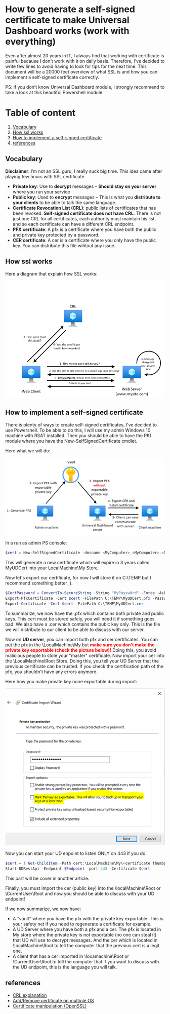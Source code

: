 How to generate a self-signed certificate to make Universal Dashboard works (work with everything)
=============================

Even after almost 20 years in IT, I always find that working with certificate is painful because I don’t work with it on daily basis. Therefore, I’ve decided to write few lines to avoid having to look for tips for the next time. This document will be a 20000 feet overview of what SSL is and how you can implement a self-signed certificate correctly.

PS: if you don’t know Universal Dashboard module, I strongly recommend to take a look at this beautiful Powershell module.

# Table of content

1. [Vocabulary](#Vocabulary)
2. [How ssl works](#How_ssl_works)
3. [How to implement a self-signed certificate](#How_to_implement_a_self-signed_certificate)
4. [references](#references)

## Vocabulary <a name="Vocabulary"></a>

**Disclaimer**: I’m not an SSL guru, I really suck big time. This idea came after playing few hours with SSL certificate.

* **Private key**: Use to **decrypt** messages – **Should stay on your server** where you run your service
* **Public key**: Used to **encrypt** messages – This is what you **distribute to your clients** to be able to talk the same language.
* **Certificate Revocation List (CRL)**: public lists of certificates that has been revoked. **Self-signed certificate does not have CRL**. There is not just one CRL for all certificates, each authority must maintain his list, and so each certificate can have a different CRL endpoint.
* **PFX certificate**: A pfx is a certificate where you have both the public and private key protected by a password.
* **CER certificate**: A cer is a certificate where you only have the public key. You can distribute this file wihtout any issue.

## How ssl works <a name="How_ssl_works"></a>

Here a diagram that explain how SSL works:

![SSL_overview](Images/SSL_overview.png)

## How to implement a self-signed certificate <a name="How_to_implement_a_self-signed_certificate"></a>

There is plenty of ways to create self-signed certificates, I’ve decided to use Powershell. To be able to do this, I will use my admin Windows 10 machine with RSAT installed. Then you should be able to have the PKI module where you have the New-SelfSignedCertificate cmdlet.

Here what we will do:

![Selfsignedcert_overview](Images/Selfsignedcert_overview.png)

In a run as admin PS console:

``` Powershell
$cert = New-SelfSignedCertificate -dnsname <MyComputer>,<MyComputer>.<Mydomain> -notafter ($(get-date).AddYears(3)) -CertStoreLocation cert:\LocalMachine\My -Subject "CN=MyUDCert"
```

This will generate a new certificate which will expire in 3 years called MyUDCert into your LocalMachine\My Store.

Now let's export our certificate, for now I will store it on C:\TEMP but I recommend something better ;).

``` Powershell
$CertPassword = ConvertTo-SecureString -String "MyPassw0rd" -Force -AsPlainText
Export-PfxCertificate -Cert $cert -FilePath C:\TEMP\MyUDCert.pfx -Password $CertPassword
Export-Certificate -Cert $cert -FilePath C:\TEMP\MyUDCert.cer
```

To summarize, we now have the .pfx which contains both private and public keys. This cert must be stored safely, you will need it if something goes bad. We also have a .cer which contains the pubic key only. This is the file we will distribute to our client to be able to discuss with our server.

Now on **UD server**, you can import both pfx and cer certificates. You can put the pfx in the \LocalMachine\My but <span style="color:red">**make sure you don't make the private key exportable (check the picture below)!**</span> Doing this, you avoid malicious people to stole your "master" certificate. Now import your cer into the \LocalMachine\Root Store. Doing this, you tell your UD Server that the previous certificate can be trusted. If you check the certification path of the pfx, you shouldn't have any errors anymore.

Here how you make private key none exportable during import:

![NoneExportablekey](Images/NoneExportablekey.png)

Now you can start your UD enpoint to listen ONLY on 443 if you do:

``` Powershell
$cert = ( Get-ChildItem -Path cert:\LocalMachine\My\<certificate thumbprint>)
Start-UDRestApi -Endpoint $Endpoint -port 443 -Certificate $cert
```

This part will be cover in another article.

Finally, you must import the cer (public key) into the \localMachine\Root or \CurrentUser\Root and now you should be able to discuss with your UD endpoint!

If we now summarize, we now have:

* A “vault” where you have the pfx with the private key exportable. This is your safety net if you need to regenerate a certificate for example.
* A UD Server where you have both a pfx and a cer. The pfx is located in My store where the private key is not exportable (no one can steal it) that UD will use to decrypt messages. And the cer which is located in \localMachine\Root to tell the computer that the previous cert is a legit one.
* A client that has a cer imported in \locamachine\Root or \CurrentUser\Root to tell the computer that if you want to discuss with the UD endpoint, this is the language you will talk.

## references <a name="references"></a>

* [CRL explanation](https://www.keycdn.com/support/certificate-revocation-list)
* [Add/Remove certificate on multiple OS](https://manuals.gfi.com/en/kerio/connect/content/server-configuration/ssl-certificates/adding-trusted-root-certificates-to-the-server-1605.html)
* [Certificate manipulation (OpenSSL)](https://support.ssl.com/Knowledgebase/Article/View/19/0/der-vs-crt-vs-cer-vs-pem-certificates-and-how-to-convert-them)